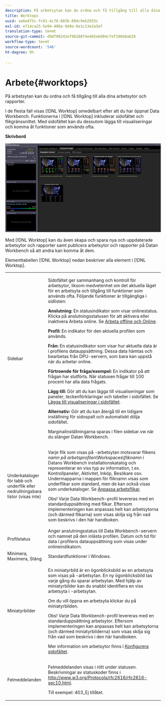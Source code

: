 ```yaml
---
description: På arbetsytan kan du ordna och få tillgång till alla dina arbetsytor och rapporter.
title: Worktops
uuid: ae6e475c-fc91-4c76-883b-894c9eb2933c
exl-id: e714ca25-5e94-408a-9d4e-6e1c13e2a3ef
translation-type: tm+mt
source-git-commit: d9df90242ef96188f4e4b5e6d04cfef196b0a628
workflow-type: tm+mt
source-wordcount: '546'
ht-degree: 0%

---
```


# Arbete{#worktops}

På arbetsytan kan du ordna och få tillgång till alla dina arbetsytor och rapporter.

I de flesta fall visas [!DNL Worktop] omedelbart efter att du har öppnat Data Workbench. Funktionerna i [!DNL Worktop] inkluderar sidofältet och flikgränssnittet. Med sidofältet kan du dessutom lägga till visualiseringar och komma åt funktioner som används ofta.

**Skrivbord**

![](assets/client-wktp.png)

Med [!DNL Worktop] kan du även skapa och spara nya och uppdaterade arbetsytor och rapporter samt publicera arbetsytor och rapporter på Datan Workbench så att andra kan komma åt dem.

Elementtabellen [!DNL Worktop] nedan beskriver alla element i [!DNL Worktop].

<table id="table_CB1DBB7DE8E2450A8C57601531BBD689"> 
 <tbody> 
  <tr> 
   <td colname="col1"> Sidebar </td> 
   <td colname="col2"> <p>Sidofältet ger sammanhang och kontroll för arbetsytor, liksom medvetenhet om det aktuella läget för en arbetsyta och tillgång till funktioner som används ofta. Följande funktioner är tillgängliga i sidlisten: </p> <p> <b>Anslutning:</b> En statusindikator som visar onlinestatus. Klicka på anslutningsstatusen för att aktivera eller inaktivera <span class="wintitle"> Arbeta online</span>. Se <a href="../../home/c-get-started/c-off-on.md#concept-cef8758ede044b18b3558376c5eb9f54"> Arbeta offline och Online</a>. </p> <p> <b>Profil:</b> En indikator för den aktuella profilen som används. </p> <p> <b>Från:  </b>En statusindikator som visar hur aktuella data är i profilens datauppsättning. Dessa data hämtas och bearbetas från DPU-servern, som bara kan uppstå när du arbetar online. </p> <p> <b>Förtroende för fråga/exempel:</b> En indikator på att frågan har slutförts. När statusen frågar till 100 procent har alla data frågats. </p> <p> <b>Lägg till:</b> Gör att du kan lägga till visualiseringar som paneler, teckenförklaringar och tabeller i sidofältet. Se <a href="../../home/c-get-started/c-config-sidebar.md#section-666f70a405db4f8d8eaffa567ffcac06"> Lägga till visualiseringar i sidofältet</a>. </p> <p> <b>Alternativ:</b> Gör att du kan återgå till en tidigare inställning för sidospalt och automatiskt dölja sidofältet. </p> <p>Marginalinställningarna sparas i filen <span class="filepath"> sidebar.vw</span> när du stänger Datan Workbench. </p> </td> 
  </tr> 
  <tr> 
   <td colname="col1"> <p>Underkataloger för tabb och underflik eller nedrullningsbara listor (visas inte) </p> </td> 
   <td colname="col2"> <p>Varje flik som visas på <span class="wintitle">-arbetsytan</span> motsvarar flikens <i>namn på arbetsprofilen</i>\Workspaces\<i>fliknamn</i> i Datans Workbench installationskatalog och representerar en viss typ av information, t.ex. Kontrollpaneler, Aktivitet, Inköp, Besökare osv. Undermapparna i mappen för fliknamn visas som underflikar som standard, men de kan också visas som underkataloger. Se <a href="../../home/c-get-started/c-intf-anlys-ftrs/c-cstm-wktp-tabs/c-cstm-wktp-tabs.md#concept-0f1e6061b03949199326dc6df71a52bc"> Anpassa arbetsflikar</a>. </p> <p> <p>Obs!  Varje Data Workbench-profil levereras med en standarduppsättning med flikar. Eftersom implementeringen kan anpassas helt kan arbetsytorna (och därmed flikarna) som visas skilja sig från vad som beskrivs i den här handboken. </p> </p> </td> 
  </tr> 
  <tr> 
   <td colname="col1"> Profilstatus </td> 
   <td colname="col2"> Anger anslutningsstatus till Data Workbench-servern och namnet på den inlästa profilen. Datum och tid för data i profilens datauppsättning som visas under onlineindikatorn. </td> 
  </tr> 
  <tr> 
   <td colname="col1"> Minimera, Maximera, Stäng </td> 
   <td colname="col2"> Standardfunktioner i Windows. </td> 
  </tr> 
  <tr> 
   <td colname="col1"> Miniatyrbilder </td> 
   <td colname="col2"> <p>En miniatyrbild är en ögonblicksbild av en arbetsyta som visas på <span class="wintitle">-arbetsytan</span>. En ny ögonblicksbild tas varje gång du sparar arbetsytan. Med hjälp av miniatyrbilder kan du snabbt identifiera en viss arbetsyta i <span class="wintitle">-arbetsytan</span>. </p> <p>Om du vill öppna en arbetsyta klickar du på miniatyrbilden. </p> <p> <p>Obs!  Varje Data Workbench-profil levereras med en standarduppsättning arbetsytor. Eftersom implementeringen kan anpassas helt kan arbetsytorna (och därmed miniatyrbilderna) som visas skilja sig från vad som beskrivs i den här handboken. </p> </p> <p>Mer information om arbetsytor finns i <a href="../../home/c-get-started/c-config-sidebar.md#concept-41db771b302e43018e5a9daa40b397e6"> Konfigurera sidofältet</a>. </p> </td> 
  </tr> 
  <tr> 
   <td colname="col1"> Felmeddelanden </td> 
   <td colname="col2"> <p>Felmeddelanden visas i rött under statusen. Beskrivningar av statuskoder finns i <a href="http://www.w3.org/Protocols/rfc2616/rfc2616-sec10.html" format="http" scope="external"> http://www.w3.org/Protocols/rfc2616/rfc2616-sec10.html</a>. </p> <p>Till exempel: 403_Ej tillåtet. </p> </td> 
  </tr> 
 </tbody> 
</table>
